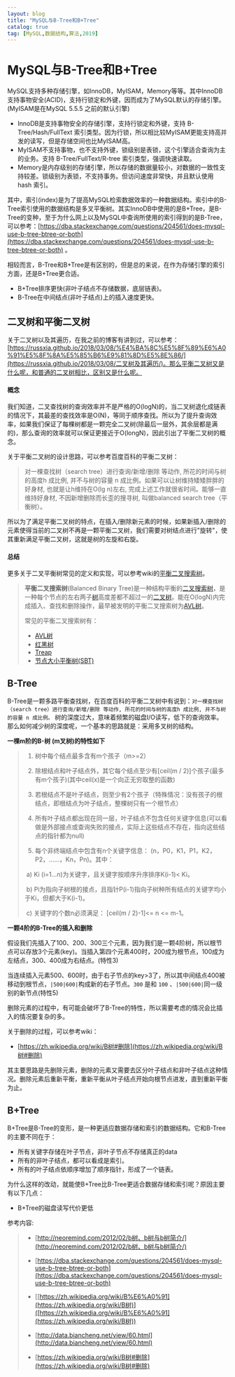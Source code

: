 ```yaml
---
layout: blog
title: "MySQL与B-Tree和B+Tree"
catalog: true
tag: [MySQL,数据结构,算法,2019]
---
```


# MySQL与B-Tree和B+Tree

MySQL支持多种存储引擎，如InnoDB，MyISAM，Memory等等。其中InnoDB支持事物安全(ACID)，支持行锁定和外键，因而成为了MySQL默认的存储引擎。(MyISAM是在MySQL 5.5.5 之前的默认引擎)

+ InnoDB是支持事物安全的存储引擎，支持行锁定和外键，支持 B-Tree/Hash/FullText 索引类型。因为行锁，所以相比较MyISAM更能支持高并发的读写，但是存储空间也比MyISAM高。
+ MyISAM不支持事物，也不支持外键，锁级别是表锁，这个引擎适合查询为主的业务。支持 B-Tree/FullText/R-tree 索引类型，强调快速读取。
+ Memory是内存级别的存储引擎，所以存储的数据量较小，对数据的一致性支持较差。锁级别为表锁，不支持事务。但访问速度非常快，并且默认使用 hash 索引。

其中，索引(index)是为了提高MySQL检索数据效率的一种数据结构。索引中的B-Tree索引使用的数据结构是多叉平衡树。其实InnoDB中使用的是B+Tree，是B-Tree的变种，至于为什么网上以及MySQL中查询所使用的索引得到的是B-Tree，可以参考：[https://dba.stackexchange.com/questions/204561/does-mysql-use-b-tree-btree-or-both](https://dba.stackexchange.com/questions/204561/does-mysql-use-b-tree-btree-or-both) 。

相较而言，B-Tree和B+Tree是有区别的，但是总的来说，在作为存储引擎的索引方面，还是B+Tree更合适。

+ B+Tree排序更快(非叶子结点不存储数据，底层链表)。
+ B-Tree在中间结点(非叶子结点)上的插入速度更快。

## 二叉树和平衡二叉树

关于二叉树以及其遍历，在我之前的博客有讲到过，可以参考：[https://russxia.github.io/2018/03/08/%E4%BA%8C%E5%8F%89%E6%A0%91%E5%8F%8A%E5%85%B6%E9%81%8D%E5%8E%86/](https://russxia.github.io/2018/03/08/二叉树及其遍历/)。那么平衡二叉树又是什么呢，和普通的二叉树相比，区别又是什么呢。

#### 概念

我们知道，二叉查找树的查询效率并不是严格的O(logN)的，当二叉树退化成链表的情况下，其最差的查找效率是O(N)，等同于顺序查找。所以为了提升查询效率，如果我们保证了每棵树都是一颗完全二叉树(除最后一层外，其余层都是满的)，那么查询的效率就可以保证更接近于O(longN)，因此引出了平衡二叉树的概念。

关于平衡二叉树的设计思路，可以参考百度百科的平衡二叉树：

> 对一棵查找树（search tree）进行查询/新增/删除 等动作, 所花的时间与树的高度h 成比例, 并不与树的容量 n 成比例。如果可以让树维持矮矮胖胖的好身材, 也就是让h维持在O(lg n)左右, 完成上述工作就很省时间。能够一直维持好身材, 不因新增删除而长歪的搜寻树, 叫做balanced search tree（平衡树）。

所以为了满足平衡二叉树的特点，在插入/删除新元素的时候，如果新插入/删除的元素使得当前的二叉树不再是一颗平衡二叉树，我们需要对树结点进行"旋转"，使其重新满足平衡二叉树，这就是树的左旋和右旋。

#### 总结

更多关于二叉平衡树常见的定义和实现，可以参考wiki的[平衡二叉搜索树]([https://zh.wikipedia.org/zh-cn/%E5%B9%B3%E8%A1%A1%E4%BA%8C%E5%85%83%E6%90%9C%E5%B0%8B%E6%A8%B9](https://zh.wikipedia.org/zh-cn/平衡二元搜尋樹))。

> **平衡二叉搜索树**(Balanced Binary Tree)是一种结构平衡的[二叉搜索树](https://zh.wikipedia.org/wiki/二叉搜索树)，是一种每个节点的左右两子[树](https://zh.wikipedia.org/wiki/树_(数据结构))高度差都不超过一的[二叉树](https://zh.wikipedia.org/wiki/二元樹)。能在O(logN)内完成插入、查找和删除操作，最早被发明的平衡二叉搜索树为[AVL树](https://zh.wikipedia.org/wiki/AVL树)。
>
> 常见的平衡二叉搜索树有：
>
> + [AVL树](https://zh.wikipedia.org/wiki/AVL树)
> + [红黑树](https://zh.wikipedia.org/wiki/紅黑樹)
> + [Treap](https://zh.wikipedia.org/wiki/Treap)
> + [节点大小平衡树(SBT)](https://zh.wikipedia.org/w/index.php?title=节点大小平衡树&action=edit&redlink=1)

## B-Tree

B-Tree是一颗多路平衡查找树，在百度百科的平衡二叉树中有说到：`对一棵查找树（search tree）进行查询/新增/删除 等动作, 所花的时间与树的高度h 成比例, 并不与树的容量 n 成比例。` 树的深度过大，意味着频繁的磁盘I/O读写，低下的查询效率。那么如何减少树的深度呢，一个基本的思路就是：采用多叉树的结构。

<b>一棵m阶的B-树 (m叉树)的特性如下</b>

>1. 树中每个结点最多含有m个孩子（m>=2）
>
>2. 除根结点和叶子结点外，其它每个结点至少有[ceil(m / 2)]个孩子(最多有m个孩子)(其中ceil(x)是一个向正无穷取整的函数)
>
>3. 若根结点不是叶子结点，则至少有2个孩子（特殊情况：没有孩子的根结点，即根结点为叶子结点，整棵树只有一个根节点）
>
>4. 所有叶子结点都出现在同一层，叶子结点不包含任何关键字信息(可以看做是外部接点或查询失败的接点，实际上这些结点不存在，指向这些结点的指针都为null)
>
>5. 每个非终端结点中包含有n个关键字信息： (n，P0，K1，P1，K2，P2，……，Kn，Pn)。其中：
>
>   ​    a)  Ki (i=1…n)为关键字，且关键字按顺序升序排序K(i-1)< Ki。 
>
>   ​    b)  Pi为指向子树根的接点，且指针P(i-1)指向子树种所有结点的关键字均小于Ki，但都大于K(i-1)。 
>
>   ​    c)  关键字的个数n必须满足： [ceil(m / 2)-1]<= n <= m-1。

<b>一颗4阶的B-Tree的插入和删除</b>

假设我们先插入了100、200、300三个元素，因为我们是一颗4阶树，所以根节点可以存放3个元素(key)。当插入第四个元素400时，200成为根节点，100成为左结点，300、400成为右结点。(特性3)

当连续插入元素500、600时，由于右子节点的key>3了，所以其中间结点400被移动到根节点，`|500|600|`构成新的右子节点。`300` 是和 `100` 、`|500|600|`同一级别的新节点(特性5)

删除元素的过程中，有可能会破坏了B-Tree的特性，所以需要考虑的情况会比插入的情况要复杂的多。

关于删除的过程，可以参考wiki：

+ [https://zh.wikipedia.org/wiki/B树#删除](https://zh.wikipedia.org/wiki/B树#删除)

其主要思路是先删除元素，删除的元素又需要去区分叶子结点和非叶子结点这种情况。删除元素后重新平衡，重新平衡从叶子结点开始向根节点进发，直到重新平衡为止。

## B+Tree

B+Tree是B-Tree的变形，是一种更适应数据存储和索引的数据结构。它和B-Tree的主要不同在于：

+ 所有关键字存储在叶子节点，非叶子节点不存储真正的data
+ 所有的非叶子结点，都可以看成是索引。
+ 所有的叶子结点依顺序增加了顺序指针，形成了一个链表。

为什么这样的改动，就能使B+Tree比B-Tree更适合数据存储和索引呢？原因主要有以下几点：

+ B+Tree的磁盘读写代价更低



参考内容:

> + [http://neoremind.com/2012/02/b树、b树与b树简介/](http://neoremind.com/2012/02/b树、b树与b树简介/)
>
> + [https://dba.stackexchange.com/questions/204561/does-mysql-use-b-tree-btree-or-both](https://dba.stackexchange.com/questions/204561/does-mysql-use-b-tree-btree-or-both)
> + [[https://zh.wikipedia.org/wiki/B%E6%A0%91](https://zh.wikipedia.org/wiki/B树)]([https://zh.wikipedia.org/wiki/B%E6%A0%91](https://zh.wikipedia.org/wiki/B树))
> + [http://data.biancheng.net/view/60.html](http://data.biancheng.net/view/60.html)
> + [https://zh.wikipedia.org/wiki/B树#删除](https://zh.wikipedia.org/wiki/B树#删除)

